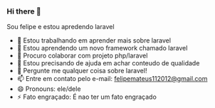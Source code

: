 ### Hi there 👋
Sou felipe e estou apredendo laravel

- 🔭 Estou trabalhando em aprender mais sobre laravel
- 🌱 Estou aprendendo um novo framework chamado laravel
- 👯 Procuro colaborar com projeto php/laravel
- 🤔 Estou precisando de ajuda em achar conteudo de qualidade
- 💬 Pergunte me qualquer coisa sobre laravel!
- 📫 Entre em contato pelo e-mail: felipemateus112012@gmail.com
- 😄 Pronouns: ele/dele
- ⚡ Fato engraçado: É nao ter um fato engraçado  

